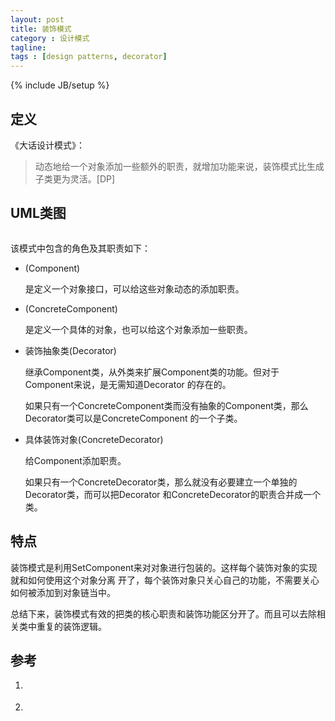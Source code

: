 ```yaml
---
layout: post
title: 装饰模式
category : 设计模式
tagline:
tags : [design patterns, decorator]
---
```

{% include JB/setup %}

## 定义

《大话设计模式》：

>动态地给一个对象添加一些额外的职责，就增加功能来说，装饰模式比生成子类更为灵活。[DP]


## UML类图

![]()

该模式中包含的角色及其职责如下：

* (Component)

  是定义一个对象接口，可以给这些对象动态的添加职责。

* (ConcreteComponent)

  是定义一个具体的对象，也可以给这个对象添加一些职责。

* 装饰抽象类(Decorator)

  继承Component类，从外类来扩展Component类的功能。但对于Component来说，是无需知道Decorator
  的存在的。

  如果只有一个ConcreteComponent类而没有抽象的Component类，那么Decorator类可以是ConcreteComponent
  的一个子类。

* 具体装饰对象(ConcreteDecorator)

  给Component添加职责。

  如果只有一个ConcreteDecorator类，那么就没有必要建立一个单独的Decorator类，而可以把Decorator
  和ConcreteDecorator的职责合并成一个类。

## 特点

装饰模式是利用SetComponent来对对象进行包装的。这样每个装饰对象的实现就和如何使用这个对象分离
开了，每个装饰对象只关心自己的功能，不需要关心如何被添加到对象链当中。

总结下来，装饰模式有效的把类的核心职责和装饰功能区分开了。而且可以去除相关类中重复的装饰逻辑。

## 参考

1. []()

2. []()
